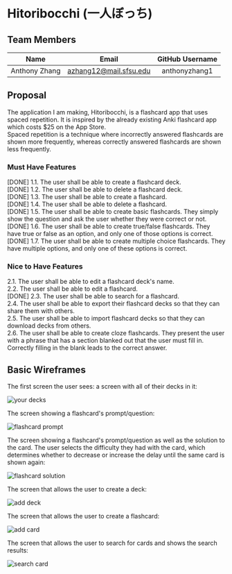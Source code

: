 # Hitoribocchi (一人ぼっち)

## Team Members
| Name          | Email                  | GitHub Username |
| :---:         | :---:                  | :---:           |
| Anthony Zhang | azhang12@mail.sfsu.edu | anthonyzhang1   |

## Proposal
The application I am making, Hitoribocchi, is a flashcard app that uses spaced repetition. It is inspired by the already existing Anki flashcard app which costs $25 on the App Store.\
Spaced repetition is a technique where incorrectly answered flashcards are shown more frequently, whereas correctly answered flashcards are shown less frequently.

### Must Have Features
[DONE] 1.1. The user shall be able to create a flashcard deck.\
[DONE] 1.2. The user shall be able to delete a flashcard deck.\
[DONE] 1.3. The user shall be able to create a flashcard.\
[DONE] 1.4. The user shall be able to delete a flashcard.\
[DONE] 1.5. The user shall be able to create basic flashcards. They simply show the question and ask the user whether they were correct or not.\
[DONE] 1.6. The user shall be able to create true/false flashcards. They have true or false as an option, and only one of those options is correct.\
[DONE] 1.7. The user shall be able to create multiple choice flashcards. They have multiple options, and only one of these options is correct.

### Nice to Have Features
2.1. The user shall be able to edit a flashcard deck's name.\
2.2. The user shall be able to edit a flashcard.\
[DONE] 2.3. The user shall be able to search for a flashcard.\
2.4. The user shall be able to export their flashcard decks so that they can share them with others.\
2.5. The user shall be able to import flashcard decks so that they can download decks from others.\
2.6. The user shall be able to create cloze flashcards. They present the user with a phrase that has a section blanked out that the user must fill in. Correctly filling in the blank leads to the correct answer.

## Basic Wireframes
The first screen the user sees: a screen with all of their decks in it:

![your decks](https://github.com/anthonyzhang1/CSC-680-Final-Project/blob/main/.github/M1%20Basic%20Wireframes/Your%20Decks.png)

The screen showing a flashcard's prompt/question:

![flashcard prompt](https://github.com/anthonyzhang1/CSC-680-Final-Project/blob/main/.github/M1%20Basic%20Wireframes/Flashcard%20Question.png)

The screen showing a flashcard's prompt/question as well as the solution to the card. The user selects the difficulty they had with the card, which determines whether to decrease or increase the delay until the same card is shown again:

![flashcard solution](https://github.com/anthonyzhang1/CSC-680-Final-Project/blob/main/.github/M1%20Basic%20Wireframes/Flashcard%20Answer.png)

The screen that allows the user to create a deck:

![add deck](https://github.com/anthonyzhang1/CSC-680-Final-Project/blob/main/.github/M1%20Basic%20Wireframes/Add%20Deck.png)

The screen that allows the user to create a flashcard:

![add card](https://github.com/anthonyzhang1/CSC-680-Final-Project/blob/main/.github/M1%20Basic%20Wireframes/Add%20Card.png)

The screen that allows the user to search for cards and shows the search results:

![search card](https://github.com/anthonyzhang1/CSC-680-Final-Project/blob/main/.github/M1%20Basic%20Wireframes/Search%20Cards.png)
